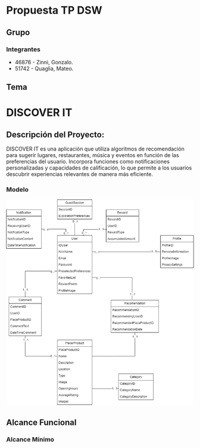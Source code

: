 # Propuesta TP DSW

## Grupo

### Integrantes
- 46876 - Zinni, Gonzalo.
- 51742 - Quaglia, Mateo.

## Tema
# DISCOVER IT

## Descripción del Proyecto:

DISCOVER IT es una aplicación que utiliza algoritmos de recomendación para sugerir lugares, restaurantes, música y eventos en función de las preferencias del usuario. Incorpora funciones como notificaciones personalizadas y capacidades de calificación, lo que permite a los usuarios descubrir experiencias relevantes de manera más eficiente.

### Modelo
![imagen del modelo](Esquema_DCD_TP_DSW.jpg)


## Alcance Funcional 

### Alcance Mínimo

